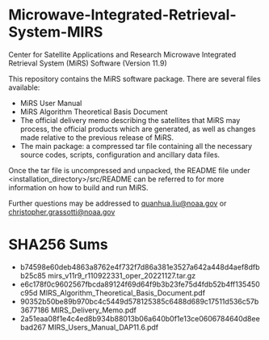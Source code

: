 # Microwave-Integrated-Retrieval-System-MIRS
Center for Satellite Applications and Research Microwave Integrated Retrieval System (MiRS) Software (Version 11.9)

This repository contains the MiRS software package. There are several files available:
* MiRS User Manual
* MiRS Algorithm Theoretical Basis Document
* The official delivery memo describing the satellites that MiRS may process, the official products which are generated, as well as changes made relative to the previous release of MiRS.
* The main package: a compressed tar file containing all the necessary source codes, scripts, configuration and ancillary data files.

Once the tar file is uncompressed and unpacked, the README file under <installation_directory>/src/README can be referred to for more information on how to build and run MiRS.

Further questions may be addressed to quanhua.liu@noaa.gov or christopher.grassotti@noaa.gov

# SHA256 Sums
* b74598e60deb4863a8762e4f732f7d86a381e3527a642a448d4aef8dfbb25c85  mirs_v11r9_r110922331_oper_20221127.tar.gz
* e6c178f0c9602567fbcda89124f69d64f9b3b23fe75d4fdb52b4ff135450c95d  MIRS_Algorithm_Theoretical_Basis_Document.pdf
* 90352b50be89b970bc4c5449d578125385c6488d689c17511d536c57b3677186  MIRS_Delivery_Memo.pdf
* 2a51eaa08f1e4c4ed8b934b88013b06a640b0f1e13ce0606784640d8eebad267  MIRS_Users_Manual_DAP11.6.pdf
